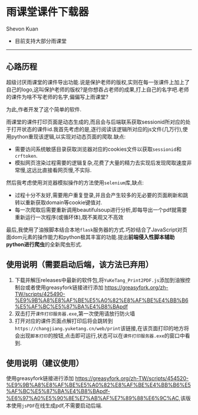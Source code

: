 # 雨课堂课件下载器
Shevon Kuan

- 目前支持大部分雨课堂

----

## 心路历程

超级讨厌雨课堂的课件导出功能.说是保护老师的版权,实则在每一张课件上加上了自己的logo,这叫保护老师的版权?是你想吞占老师的成果,打上自己的名字吧.老师的课件为啥不写老师的名字,偏偏写上雨课堂?

为此,作者开发了这个简单的软件.

雨课堂的课件打印页面是动态生成的,而且会与后端联系获取sessionid所对应的处于打开状态的课件id.我首先考虑的是,逐行阅读该逻辑所对应的js文件(几万行),使用python重现该逻辑,以实现对动态页面的爬取.缺点:
- 需要访问系统敏感目录获取浏览器对应的cookies文件以获取`sessionid`和`crftoken`.
- 模拟网页渲染过程需要的逻辑复杂,花费了大量的精力去实现后发现爬取速度非常慢,这远比直接看网页慢,不实际.

然后我考虑使用浏览器模拟操作的方法使用`selenium`库,缺点:
- 过程十分不友好,需要用户重复登录,并且会产生较多的无必要的页面刷新和跳转以重新获取domain等cookie键值对.
- 每一次爬取后需要重新调用beautifulsoup进行分析,即每导出一个pdf就需要重新运行一次程序(或循环体),既不美观又不高效

最后,我使用了油猴脚本结合本地`flask`服务器的方式.巧妙结合了JavaScript对页面dom元素的操作能力和python极其丰富的功能.提出**前端侵入性脚本辅助python进行爬虫**的全新爬虫形式.

## 使用说明（需要启动后端，该方法已弃用）

1. 下载并解压releases中最新的软件包,将`YuKeTang_Print2PDF.js`添加到油猴控制台或者使用greasyfork链接进行添加
<https://greasyfork.org/zh-TW/scripts/425490-%E9%9B%A8%E8%AF%BE%E5%A0%82%E8%AF%BE%E4%BB%B6%E5%AF%BC%E5%87%BA%E4%B8%BApdf>
2. 双击打开`课件打印服务器.exe`,第一次使用请放行防火墙
3. 打开对应的课件页面点解打印后将会跳转到`https://changjiang.yuketang.cn/web/print`该链接,在该页面打印的地方将会出现`脚本打印`的按钮,点击即可运行,状态可以在`课件打印服务器.exe`的窗口中看到.

## 使用说明（建议使用）

使用greasyfork链接进行添加
<https://greasyfork.org/zh-TW/scripts/454520-%E9%9B%A8%E8%AF%BE%E5%A0%82%E8%AF%BE%E4%BB%B6%E5%AF%BC%E5%87%BA%E4%B8%BApdf-%E6%97%A0%E5%90%8E%E7%AB%AF%E7%89%88%E6%9C%AC>,该版本使用`jsPDF`在线生成pdf,不需要启动后端.